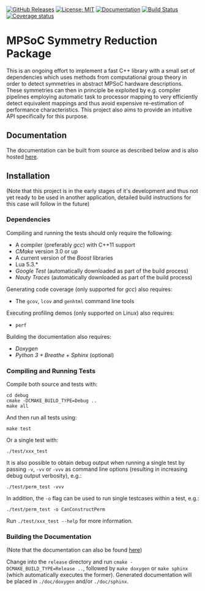 [![GitHub Releases](https://img.shields.io/github/release/Time0o/mpsym.svg)](https://github.com/Time0o/mpsym/releases)
[![License: MIT](https://img.shields.io/badge/License-MIT-blue.svg)](https://opensource.org/licenses/MIT)
[![Documentation](https://img.shields.io/badge/docs-doxygen-blue.svg)](https://Time0o.github.io/mpsym/doxygen)
[![Build Status](https://travis-ci.com/Time0o/mpsym.svg?branch=master)](https://travis-ci.com/Time0o/mpsym)
[![Coverage
status](https://codecov.io/gh/Time0o/mpsym/branch/master/graph/badge.svg)](https://codecov.io/gh/Time0o/mpsym?branch=master)

# MPSoC Symmetry Reduction Package #

This is an ongoing effort to implement a fast C++ library with a small set of
dependencies which uses methods from computational group theory in order to
detect symmetries in abstract MPSoC hardware descriptions. These symmetries
can then in principle be exploited by e.g. compiler pipelines employing
automatic task to processor mapping to very efficiently detect equivalent
mappings and thus avoid expensive re-estimation of performance characteristics.
This project also aims to provide an intuitive API specifically for this
purpose.

## Documentation ##

The documentation can be built from source as described below and is also
hosted [here](https://time0o.github.io/mpsym/).

## Installation ##

(Note that this project is in the early stages of it's development and thus
not yet ready to be used in another application, detailed build instructions
for this case will follow in the future)

### Dependencies ###

Compiling and running the tests should only require the following:
* A compiler (preferably _gcc_) with C++11 support
* _CMake_ version 3.0 or up
* A current version of the _Boost_ libraries
* Lua 5.3.*
* _Google Test_ (automatically downloaded as part of the build process)
* _Nauty Traces_ (automatically downloaded as part of the build process)

Generating code coverage (only supported for _gcc_) also requires:
* The `gcov`, `lcov` and `genhtml` command line tools

Executing profiling demos (only supported on Linux) also requires:
* `perf`

Building the documentation also requires:
* _Doxygen_
* _Python 3 + Breathe + Sphinx_ (optional)

### Compiling and Running Tests ###

Compile both source and tests with:

```
cd debug
cmake -DCMAKE_BUILD_TYPE=Debug ..
make all
```

And then run all tests using:

```
make test
```

Or a single test with:

```
./test/xxx_test
```

It is also possible to obtain debug output when running a single test
by passing `-v`, `-vv` or `-vvv` as command line options (resulting in
increasing debug output verbosity), e.g.:

```
./test/perm_test -vvv
```

In addition, the `-o` flag can be used to run single testcases within
a test, e.g.:

```
./test/perm_test -o CanConstructPerm
```

Run `./test/xxx_test --help` for more information.

### Building the Documentation ###

(Note that the documentation can also be found
[here](https://time0o.github.io/mpsym/))

Change into the `release` directory and run `cmake -DCMAKE_BUILD_TYPE=Release
..`, followed by `make doxygen` or `make sphinx` (which automatically executes
the former). Generated documentation will be placed in `./doc/doxygen` and/or
`./doc/sphinx`.
